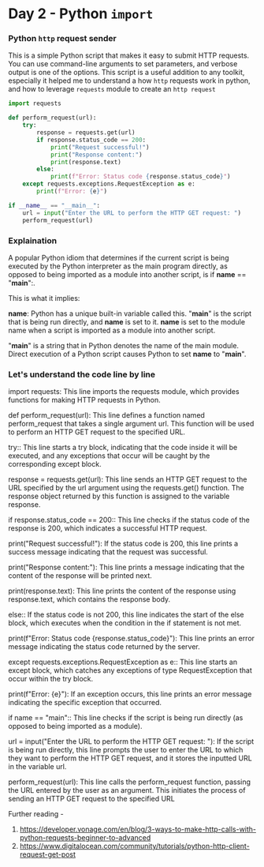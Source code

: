 # Day 2 - Python `import` 

### Python `http` request sender

This is a simple Python script that makes it easy to submit HTTP requests. You can use command-line arguments to set parameters, and verbose output is one of the options. This script is a useful addition to any toolkit, especially it helped me to understand a how `http` requests work in python, and how to leverage `requests` module to create an `http request`

```python
import requests

def perform_request(url):
    try:
        response = requests.get(url)
        if response.status_code == 200:
            print("Request successful!")
            print("Response content:")
            print(response.text)
        else:
            print(f"Error: Status code {response.status_code}")
    except requests.exceptions.RequestException as e:
        print(f"Error: {e}")

if __name__ == "__main__":
    url = input("Enter the URL to perform the HTTP GET request: ")
    perform_request(url)

```

### Explaination 

A popular Python idiom that determines if the current script is being executed by the Python interpreter as the main program directly, as opposed to being imported as a module into another script, is if __name__ == "__main__":.

This is what it implies:

__name__: Python has a unique built-in variable called this. "__main__" is the script that is being run directly, and __name__ is set to it. __name__ is set to the module name when a script is imported as a module into another script.

"__main__" is a string that in Python denotes the name of the main module. Direct execution of a Python script causes Python to set __name__ to "__main__".

### Let's understand the code line by line

import requests: This line imports the requests module, which provides functions for making HTTP requests in Python.

def perform_request(url): This line defines a function named perform_request that takes a single argument url. This function will be used to perform an HTTP GET request to the specified URL.

try:: This line starts a try block, indicating that the code inside it will be executed, and any exceptions that occur will be caught by the corresponding except block.

response = requests.get(url): This line sends an HTTP GET request to the URL specified by the url argument using the requests.get() function. The response object returned by this function is assigned to the variable response.

if response.status_code == 200:: This line checks if the status code of the response is 200, which indicates a successful HTTP request.

print("Request successful!"): If the status code is 200, this line prints a success message indicating that the request was successful.

print("Response content:"): This line prints a message indicating that the content of the response will be printed next.

print(response.text): This line prints the content of the response using response.text, which contains the response body.

else:: If the status code is not 200, this line indicates the start of the else block, which executes when the condition in the if statement is not met.

print(f"Error: Status code {response.status_code}"): This line prints an error message indicating the status code returned by the server.

except requests.exceptions.RequestException as e:: This line starts an except block, which catches any exceptions of type RequestException that occur within the try block.

print(f"Error: {e}"): If an exception occurs, this line prints an error message indicating the specific exception that occurred.

if name == "main":: This line checks if the script is being run directly (as opposed to being imported as a module).

url = input("Enter the URL to perform the HTTP GET request: "): If the script is being run directly, this line prompts the user to enter the URL to which they want to perform the HTTP GET request, and it stores the inputted URL in the variable url.

perform_request(url): This line calls the perform_request function, passing the URL entered by the user as an argument. This initiates the process of sending an HTTP GET request to the specified URL

Further reading -

1. https://developer.vonage.com/en/blog/3-ways-to-make-http-calls-with-python-requests-beginner-to-advanced
2. https://www.digitalocean.com/community/tutorials/python-http-client-request-get-post
